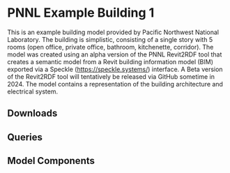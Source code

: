 # PNNL Example Building 1

This is an example building model provided by Pacific Northwest National Laboratory.
The building is simplistic, consisting of a single story with 5 rooms (open office, private office, bathroom, kitchenette, corridor).
The model was created using an alpha version of the PNNL Revit2RDF tool that creates a semantic model from a Revit building information model (BIM) exported via a Speckle (https://speckle.systems/) interface.
A Beta version of the Revit2RDF tool will tentatively be released via GitHub sometime in 2024.
The model contains a representation of the building architecture and electrical system.

## Downloads
    
## Queries

## Model Components
